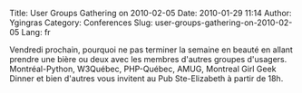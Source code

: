 Title: User Groups Gathering on 2010-02-05
Date: 2010-01-29 11:14
Author: Ygingras
Category: Conferences
Slug: user-groups-gathering-on-2010-02-05
Lang: fr

Vendredi prochain, pourquoi ne pas terminer la semaine en beauté en
allant prendre une bière ou deux avec les membres d'autres groupes
d'usagers. Montréal-Python, W3Québec, PHP-Québec, AMUG, Montreal Girl
Geek Dinner et bien d'autres vous invitent au Pub Ste-Elizabeth à partir
de 18h.
